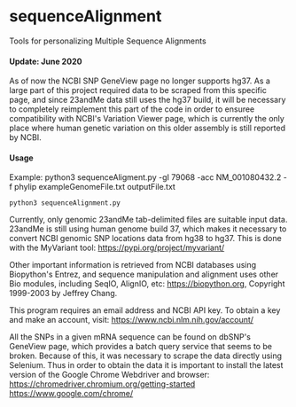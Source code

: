# sequenceAlignment
Tools for personalizing Multiple Sequence Alignments


#### Update: June 2020
As of now the NCBI SNP GeneView page no longer supports hg37. 
As a large part of this project required data to be scraped from this specific page, and since 23andMe data still uses the hg37 build, 
it will be necessary to completely reimplement this part of the code in order to ensuree compatibility with NCBI's Variation Viewer page,
which is currently the only place where human genetic variation on this older assembly is still reported by NCBI.

#### Usage
Example:
    python3 sequenceAligment.py -gI 79068 -acc NM_001080432.2 -f phylip
        exampleGenomeFile.txt outputFile.txt
    
    python3 sequenceAlignment.py
    
Currently, only genomic 23andMe tab-delimited files are suitable input data.
23andMe is still using human genome build 37, which makes it necessary to
convert NCBI genomic SNP locations data from hg38 to hg37. This is done with
the MyVariant tool: https://pypi.org/project/myvariant/

Other important information is retrieved from NCBI databases using
Biopython's Entrez, and sequence manipulation and alignment uses other Bio
modules, including SeqIO, AlignIO, etc: https://biopython.org,
Copyright 1999-2003 by Jeffrey Chang.

This program requires an email address and
NCBI API key. To obtain a key and make an account,
visit: https://www.ncbi.nlm.nih.gov/account/

All the SNPs in a given mRNA sequence can be found on dbSNP's GeneView page,
which provides a batch query service that seems to be broken. Because of
this, it was necessary to scrape the data directly using Selenium. Thus in
order to obtain the data it is important to install the latest version of
the Google Chrome Webdriver and browser:
https://chromedriver.chromium.org/getting-started
https://www.google.com/chrome/
